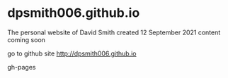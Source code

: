 # dpsmith006.github.io
The personal website of David Smith
created 12 September 2021
content coming soon

go to github site http://dpsmith006.github.io

gh-pages
